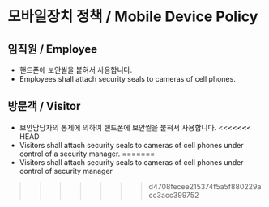 # 모바일장치 정책 / Mobile Device Policy

## 임직원 / Employee
- 핸드폰에 보안씰을 붙혀서 사용합니다.
- Employees shall attach security seals to cameras of cell phones.

## 방문객 / Visitor
- 보안담당자의 통제에 의하여 핸드폰에 보안씰을 붙혀서 사용합니다.
<<<<<<< HEAD
- Visitors shall attach security seals to cameras of cell phones under control of a security manager.
=======
- Visitors shall attach security seals to cameras of cell phones under control of security manager
>>>>>>> d4708fecee215374f5a5f880229acc3acc399752
